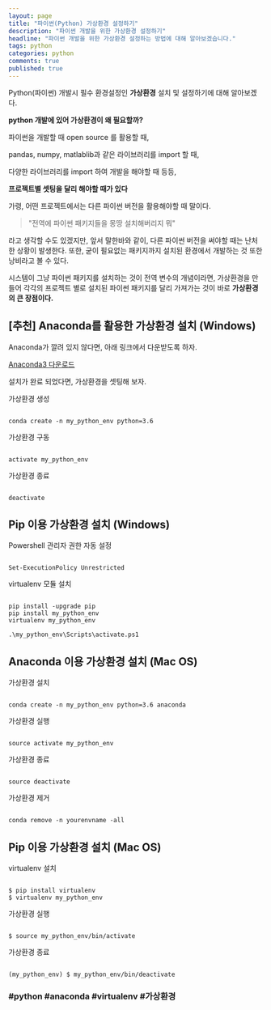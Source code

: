 ```yaml
---
layout: page
title: "파이썬(Python) 가상환경 설정하기"
description: "파이썬 개발을 위한 가상환경 설정하기"
headline: "파이썬 개발을 위한 가상환경 설정하는 방법에 대해 알아보겠습니다."
tags: python
categories: python
comments: true
published: true
---
```

Python(파이썬) 개발시 필수 환경설정인 **가상환경** 설치 및 설정하기에 대해 알아보겠다.

**python 개발에 있어 가상환경이 왜 필요할까?**

파이썬을 개발할 때 open source 를 활용할 때,

pandas, numpy, matlablib과 같은 라이브러리를 import 할 때,

다양한 라이브러리를 import 하여 개발을 해야할 때 등등,

**프로젝트별 셋팅을 달리 해야할 때가 있다**

가령, 어떤 프로젝트에서는 다른 파이썬 버전을 활용해야할 때 말이다.

> "전역에 파이썬 패키지들을 몽땅 설치해버리지 뭐"

라고 생각할 수도 있겠지만,
앞서 말한바와 같이, 다른 파이썬 버전을 써야할 때는 난처한 상황이 발생한다.
또한, 굳이 필요없는 패키지까지 설치된 환경에서 개발하는 것 또한 낭비라고 볼 수 있다.

시스템이 그냥 파이썬 패키지를 설치하는 것이 전역 변수의 개념이라면,
가상환경을 만들어 각각의 프로젝트 별로 설치된 파이썬 패키지를 달리 가져가는 것이 바로 **가상환경의 큰 장점이다.**

## [추천] Anaconda를 활용한 가상환경 설치 (Windows)

Anaconda가 깔려 있지 않다면, 
아래 링크에서 다운받도록 하자.

[Anaconda3 다운로드](https://www.anaconda.com/download/#windows)

설치가 완료 되었다면, 가상환경을 셋팅해 보자.

가상환경 생성

<code>
conda create -n my_python_env python=3.6
</code>

가상환경 구동

<code>
activate my_python_env 
</code>

가상환경 종료

<code>
deactivate
</code>

## Pip 이용 가상환경 설치 (Windows)

Powershell 관리자 권한 자동 설정

<code>
Set-ExecutionPolicy Unrestricted
</code>

virtualenv 모듈 설치

<code>
pip install -upgrade pip
pip install my_python_env
virtualenv my_python_env
</code>

<code>
.\my_python_env\Scripts\activate.ps1
</code>

## Anaconda 이용 가상환경 설치 (Mac OS)

가상환경 설치

<code>
conda create -n my_python_env python=3.6 anaconda
</code>

가상환경 실행

<code>
source activate my_python_env
</code>

가상환경 종료

<code>
source deactivate
</code>

가상환경 제거

<code>
conda remove -n yourenvname -all
</code>


## Pip 이용 가상환경 설치 (Mac OS)

virtualenv 설치

<code>
$ pip install virtualenv
$ virtualenv my_python_env
</code>

가상환경 실행

<code>
$ source my_python_env/bin/activate
</code>

가상환경 종료

<code>
(my_python_env) $ my_python_env/bin/deactivate
</code>

>
>
>
>
>


### #python #anaconda #virtualenv #가상환경
